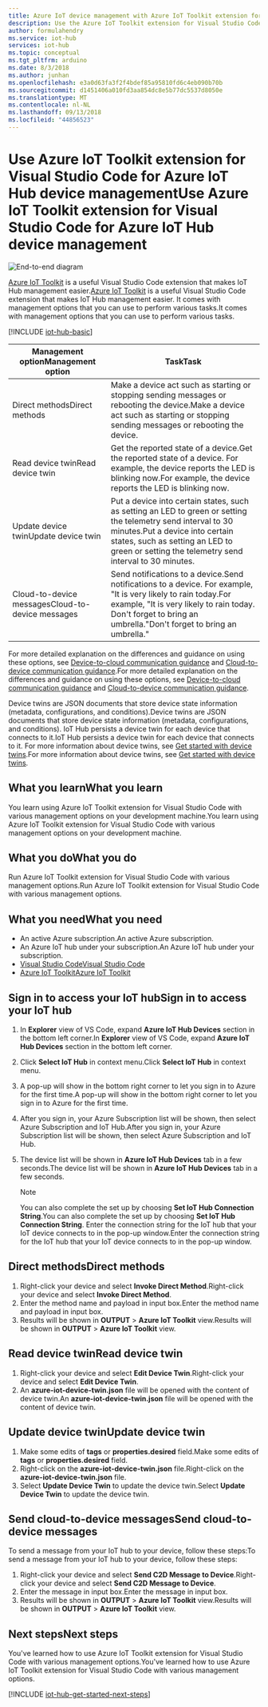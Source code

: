 ```yaml
---
title: Azure IoT device management with Azure IoT Toolkit extension for Visual Studio Code | Microsoft Docs
description: Use the Azure IoT Toolkit extension for Visual Studio Code for Azure IoT Hub device management, featuring the Direct methods and the Twin's desired properties management options.
author: formulahendry
ms.service: iot-hub
services: iot-hub
ms.topic: conceptual
ms.tgt_pltfrm: arduino
ms.date: 8/3/2018
ms.author: junhan
ms.openlocfilehash: e3a0d63fa3f2f4bdef85a95810fd6c4eb090b70b
ms.sourcegitcommit: d1451406a010fd3aa854dc8e5b77dc5537d8050e
ms.translationtype: MT
ms.contentlocale: nl-NL
ms.lasthandoff: 09/13/2018
ms.locfileid: "44856523"
---
```

# <a name="use-azure-iot-toolkit-extension-for-visual-studio-code-for-azure-iot-hub-device-management"></a><span data-ttu-id="9c735-103">Use Azure IoT Toolkit extension for Visual Studio Code for Azure IoT Hub device management</span><span class="sxs-lookup"><span data-stu-id="9c735-103">Use Azure IoT Toolkit extension for Visual Studio Code for Azure IoT Hub device management</span></span>

![End-to-end diagram](media/iot-hub-get-started-e2e-diagram/2.png)

<span data-ttu-id="9c735-105">[Azure IoT Toolkit](https://marketplace.visualstudio.com/items?itemName=vsciot-vscode.azure-iot-toolkit) is a useful Visual Studio Code extension that makes IoT Hub management easier.</span><span class="sxs-lookup"><span data-stu-id="9c735-105">[Azure IoT Toolkit](https://marketplace.visualstudio.com/items?itemName=vsciot-vscode.azure-iot-toolkit) is a useful Visual Studio Code extension that makes IoT Hub management easier.</span></span> <span data-ttu-id="9c735-106">It comes with management options that you can use to perform various tasks.</span><span class="sxs-lookup"><span data-stu-id="9c735-106">It comes with management options that you can use to perform various tasks.</span></span>

[!INCLUDE [iot-hub-basic](../../includes/iot-hub-basic-whole.md)]

| <span data-ttu-id="9c735-107">Management option</span><span class="sxs-lookup"><span data-stu-id="9c735-107">Management option</span></span>          | <span data-ttu-id="9c735-108">Task</span><span class="sxs-lookup"><span data-stu-id="9c735-108">Task</span></span>                                                                                                                            |
|----------------------------|---------------------------------------------------------------------------------------------------------------------------------|
| <span data-ttu-id="9c735-109">Direct methods</span><span class="sxs-lookup"><span data-stu-id="9c735-109">Direct methods</span></span>             | <span data-ttu-id="9c735-110">Make a device act such as starting or stopping sending messages or rebooting the device.</span><span class="sxs-lookup"><span data-stu-id="9c735-110">Make a device act such as starting or stopping sending messages or rebooting the device.</span></span>                                        |
| <span data-ttu-id="9c735-111">Read device twin</span><span class="sxs-lookup"><span data-stu-id="9c735-111">Read device twin</span></span>           | <span data-ttu-id="9c735-112">Get the reported state of a device.</span><span class="sxs-lookup"><span data-stu-id="9c735-112">Get the reported state of a device.</span></span> <span data-ttu-id="9c735-113">For example, the device reports the LED is blinking now.</span><span class="sxs-lookup"><span data-stu-id="9c735-113">For example, the device reports the LED is blinking now.</span></span>                                    |
| <span data-ttu-id="9c735-114">Update device twin</span><span class="sxs-lookup"><span data-stu-id="9c735-114">Update device twin</span></span>         | <span data-ttu-id="9c735-115">Put a device into certain states, such as setting an LED to green or setting the telemetry send interval to 30 minutes.</span><span class="sxs-lookup"><span data-stu-id="9c735-115">Put a device into certain states, such as setting an LED to green or setting the telemetry send interval to 30 minutes.</span></span>         |
| <span data-ttu-id="9c735-116">Cloud-to-device messages</span><span class="sxs-lookup"><span data-stu-id="9c735-116">Cloud-to-device messages</span></span>   | <span data-ttu-id="9c735-117">Send notifications to a device.</span><span class="sxs-lookup"><span data-stu-id="9c735-117">Send notifications to a device.</span></span> <span data-ttu-id="9c735-118">For example, "It is very likely to rain today.</span><span class="sxs-lookup"><span data-stu-id="9c735-118">For example, "It is very likely to rain today.</span></span> <span data-ttu-id="9c735-119">Don't forget to bring an umbrella."</span><span class="sxs-lookup"><span data-stu-id="9c735-119">Don't forget to bring an umbrella."</span></span>              |

<span data-ttu-id="9c735-120">For more detailed explanation on the differences and guidance on using these options, see [Device-to-cloud communication guidance](iot-hub-devguide-d2c-guidance.md) and [Cloud-to-device communication guidance](iot-hub-devguide-c2d-guidance.md).</span><span class="sxs-lookup"><span data-stu-id="9c735-120">For more detailed explanation on the differences and guidance on using these options, see [Device-to-cloud communication guidance](iot-hub-devguide-d2c-guidance.md) and [Cloud-to-device communication guidance](iot-hub-devguide-c2d-guidance.md).</span></span>

<span data-ttu-id="9c735-121">Device twins are JSON documents that store device state information (metadata, configurations, and conditions).</span><span class="sxs-lookup"><span data-stu-id="9c735-121">Device twins are JSON documents that store device state information (metadata, configurations, and conditions).</span></span> <span data-ttu-id="9c735-122">IoT Hub persists a device twin for each device that connects to it.</span><span class="sxs-lookup"><span data-stu-id="9c735-122">IoT Hub persists a device twin for each device that connects to it.</span></span> <span data-ttu-id="9c735-123">For more information about device twins, see [Get started with device twins](iot-hub-node-node-twin-getstarted.md).</span><span class="sxs-lookup"><span data-stu-id="9c735-123">For more information about device twins, see [Get started with device twins](iot-hub-node-node-twin-getstarted.md).</span></span>

## <a name="what-you-learn"></a><span data-ttu-id="9c735-124">What you learn</span><span class="sxs-lookup"><span data-stu-id="9c735-124">What you learn</span></span>

<span data-ttu-id="9c735-125">You learn using Azure IoT Toolkit extension for Visual Studio Code with various management options on your development machine.</span><span class="sxs-lookup"><span data-stu-id="9c735-125">You learn using Azure IoT Toolkit extension for Visual Studio Code with various management options on your development machine.</span></span>

## <a name="what-you-do"></a><span data-ttu-id="9c735-126">What you do</span><span class="sxs-lookup"><span data-stu-id="9c735-126">What you do</span></span>

<span data-ttu-id="9c735-127">Run Azure IoT Toolkit extension for Visual Studio Code with various management options.</span><span class="sxs-lookup"><span data-stu-id="9c735-127">Run Azure IoT Toolkit extension for Visual Studio Code with various management options.</span></span>

## <a name="what-you-need"></a><span data-ttu-id="9c735-128">What you need</span><span class="sxs-lookup"><span data-stu-id="9c735-128">What you need</span></span>

- <span data-ttu-id="9c735-129">An active Azure subscription.</span><span class="sxs-lookup"><span data-stu-id="9c735-129">An active Azure subscription.</span></span>
- <span data-ttu-id="9c735-130">An Azure IoT hub under your subscription.</span><span class="sxs-lookup"><span data-stu-id="9c735-130">An Azure IoT hub under your subscription.</span></span>
- [<span data-ttu-id="9c735-131">Visual Studio Code</span><span class="sxs-lookup"><span data-stu-id="9c735-131">Visual Studio Code</span></span>](https://code.visualstudio.com/)
- [<span data-ttu-id="9c735-132">Azure IoT Toolkit</span><span class="sxs-lookup"><span data-stu-id="9c735-132">Azure IoT Toolkit</span></span>](https://marketplace.visualstudio.com/items?itemName=vsciot-vscode.azure-iot-toolkit)

## <a name="sign-in-to-access-your-iot-hub"></a><span data-ttu-id="9c735-133">Sign in to access your IoT hub</span><span class="sxs-lookup"><span data-stu-id="9c735-133">Sign in to access your IoT hub</span></span>

1. <span data-ttu-id="9c735-134">In **Explorer** view of VS Code, expand **Azure IoT Hub Devices** section in the bottom left corner.</span><span class="sxs-lookup"><span data-stu-id="9c735-134">In **Explorer** view of VS Code, expand **Azure IoT Hub Devices** section in the bottom left corner.</span></span>
1. <span data-ttu-id="9c735-135">Click **Select IoT Hub** in context menu.</span><span class="sxs-lookup"><span data-stu-id="9c735-135">Click **Select IoT Hub** in context menu.</span></span>
1. <span data-ttu-id="9c735-136">A pop-up will show in the bottom right corner to let you sign in to Azure for the first time.</span><span class="sxs-lookup"><span data-stu-id="9c735-136">A pop-up will show in the bottom right corner to let you sign in to Azure for the first time.</span></span>
1. <span data-ttu-id="9c735-137">After you sign in, your Azure Subscription list will be shown, then select Azure Subscription and IoT Hub.</span><span class="sxs-lookup"><span data-stu-id="9c735-137">After you sign in, your Azure Subscription list will be shown, then select Azure Subscription and IoT Hub.</span></span>
1. <span data-ttu-id="9c735-138">The device list will be shown in **Azure IoT Hub Devices** tab in a few seconds.</span><span class="sxs-lookup"><span data-stu-id="9c735-138">The device list will be shown in **Azure IoT Hub Devices** tab in a few seconds.</span></span>

   > [!Note]
   > <span data-ttu-id="9c735-139">You can also complete the set up by choosing **Set IoT Hub Connection String**.</span><span class="sxs-lookup"><span data-stu-id="9c735-139">You can also complete the set up by choosing **Set IoT Hub Connection String**.</span></span> <span data-ttu-id="9c735-140">Enter the connection string for the IoT hub that your IoT device connects to in the pop-up window.</span><span class="sxs-lookup"><span data-stu-id="9c735-140">Enter the connection string for the IoT hub that your IoT device connects to in the pop-up window.</span></span>

## <a name="direct-methods"></a><span data-ttu-id="9c735-141">Direct methods</span><span class="sxs-lookup"><span data-stu-id="9c735-141">Direct methods</span></span>

1. <span data-ttu-id="9c735-142">Right-click your device and select **Invoke Direct Method**.</span><span class="sxs-lookup"><span data-stu-id="9c735-142">Right-click your device and select **Invoke Direct Method**.</span></span> 
1. <span data-ttu-id="9c735-143">Enter the method name and payload in input box.</span><span class="sxs-lookup"><span data-stu-id="9c735-143">Enter the method name and payload in input box.</span></span>
1. <span data-ttu-id="9c735-144">Results will be shown in **OUTPUT** > **Azure IoT Toolkit** view.</span><span class="sxs-lookup"><span data-stu-id="9c735-144">Results will be shown in **OUTPUT** > **Azure IoT Toolkit** view.</span></span>

## <a name="read-device-twin"></a><span data-ttu-id="9c735-145">Read device twin</span><span class="sxs-lookup"><span data-stu-id="9c735-145">Read device twin</span></span>

1. <span data-ttu-id="9c735-146">Right-click your device and select **Edit Device Twin**.</span><span class="sxs-lookup"><span data-stu-id="9c735-146">Right-click your device and select **Edit Device Twin**.</span></span> 
1. <span data-ttu-id="9c735-147">An **azure-iot-device-twin.json** file will be opened with the content of device twin.</span><span class="sxs-lookup"><span data-stu-id="9c735-147">An **azure-iot-device-twin.json** file will be opened with the content of device twin.</span></span>

## <a name="update-device-twin"></a><span data-ttu-id="9c735-148">Update device twin</span><span class="sxs-lookup"><span data-stu-id="9c735-148">Update device twin</span></span>

1. <span data-ttu-id="9c735-149">Make some edits of **tags** or **properties.desired** field.</span><span class="sxs-lookup"><span data-stu-id="9c735-149">Make some edits of **tags** or **properties.desired** field.</span></span>
1. <span data-ttu-id="9c735-150">Right-click on the **azure-iot-device-twin.json** file.</span><span class="sxs-lookup"><span data-stu-id="9c735-150">Right-click on the **azure-iot-device-twin.json** file.</span></span>
1. <span data-ttu-id="9c735-151">Select **Update Device Twin** to update the device twin.</span><span class="sxs-lookup"><span data-stu-id="9c735-151">Select **Update Device Twin** to update the device twin.</span></span>

## <a name="send-cloud-to-device-messages"></a><span data-ttu-id="9c735-152">Send cloud-to-device messages</span><span class="sxs-lookup"><span data-stu-id="9c735-152">Send cloud-to-device messages</span></span>

<span data-ttu-id="9c735-153">To send a message from your IoT hub to your device, follow these steps:</span><span class="sxs-lookup"><span data-stu-id="9c735-153">To send a message from your IoT hub to your device, follow these steps:</span></span>
 
1. <span data-ttu-id="9c735-154">Right-click your device and select **Send C2D Message to Device**.</span><span class="sxs-lookup"><span data-stu-id="9c735-154">Right-click your device and select **Send C2D Message to Device**.</span></span> 
1. <span data-ttu-id="9c735-155">Enter the message in input box.</span><span class="sxs-lookup"><span data-stu-id="9c735-155">Enter the message in input box.</span></span>
1. <span data-ttu-id="9c735-156">Results will be shown in **OUTPUT** > **Azure IoT Toolkit** view.</span><span class="sxs-lookup"><span data-stu-id="9c735-156">Results will be shown in **OUTPUT** > **Azure IoT Toolkit** view.</span></span>

## <a name="next-steps"></a><span data-ttu-id="9c735-157">Next steps</span><span class="sxs-lookup"><span data-stu-id="9c735-157">Next steps</span></span>

<span data-ttu-id="9c735-158">You've learned how to use Azure IoT Toolkit extension for Visual Studio Code with various management options.</span><span class="sxs-lookup"><span data-stu-id="9c735-158">You've learned how to use Azure IoT Toolkit extension for Visual Studio Code with various management options.</span></span>

[!INCLUDE [iot-hub-get-started-next-steps](../../includes/iot-hub-get-started-next-steps.md)]
